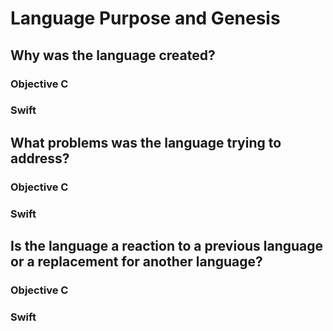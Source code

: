 # Language Purpose and Genesis


## Why was the language created?

### Objective C 

### Swift

## What problems was the language trying to address?

### Objective C 

### Swift

## Is the language a reaction to a previous language or a replacement for another language?

### Objective C 

### Swift
